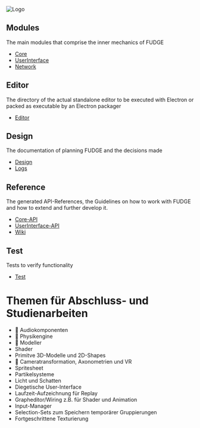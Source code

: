 ![Logo](https://jirkadelloro.github.io/FUDGE/Miscellaneous/Logo/FudgeLogoText.png)

## Modules
The main modules that comprise the inner mechanics of FUDGE
- [Core](Core)
- [UserInterface](UserInterface)
- [Network](Network)
 
## Editor
The directory of the actual standalone editor to be executed with Electron or packed as executable by an Electron packager
- [Editor](Editor)

## Design
The documentation of planning FUDGE and the decisions made
- [Design](Documentation/Design)
- [Logs](Documentation/Logs)

## Reference
The generated API-References, the Guidelines on how to work with FUDGE and how to extend and further develop it.
- [Core-API](https://JirkaDellOro.github.io/FUDGE/Documentation/Reference/Core)
- [UserInterface-API](https:///JirkaDellOro.github.io/FUDGE/Documentation/Reference/UserInterface)
- [Wiki](https://github.com/JirkaDellOro/FUDGE/wiki)  

## Test
Tests to verify functionality
- [Test](Test)


# Themen für Abschluss- und Studienarbeiten
- :pencil: Audiokomponenten 
- :pencil: Physikengine 
- :pencil: Modeller
- Shader
- Primitve 3D-Modelle und 2D-Shapes 
- :pencil: Cameratransformation, Axonometrien und VR
- Spritesheet
- Partikelsysteme
- Licht und Schatten
- Diegetische User-Interface
- Laufzeit-Aufzeichnung für Replay
- Grapheditor/Wiring z.B. für Shader und Animation
- Input-Manager
- Selection-Sets zum Speichern temporärer Gruppierungen
- Fortgeschrittene Texturierung
